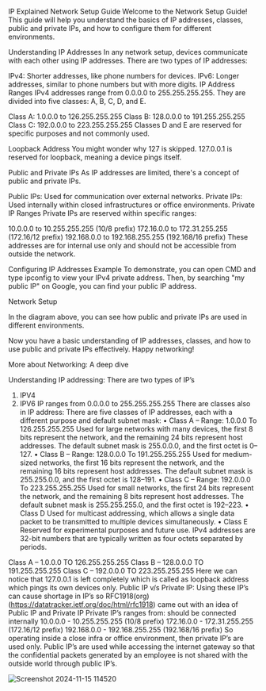 IP Explained
Network Setup Guide
Welcome to the Network Setup Guide! This guide will help you understand the basics of IP addresses, classes, public and private IPs, and how to configure them for different environments.

Understanding IP Addresses
In any network setup, devices communicate with each other using IP addresses. There are two types of IP addresses:

IPv4: Shorter addresses, like phone numbers for devices.
IPv6: Longer addresses, similar to phone numbers but with more digits.
IP Address Ranges
IPv4 addresses range from 0.0.0.0 to 255.255.255.255. They are divided into five classes: A, B, C, D, and E.

Class A: 1.0.0.0 to 126.255.255.255
Class B: 128.0.0.0 to 191.255.255.255
Class C: 192.0.0.0 to 223.255.255.255
Classes D and E are reserved for specific purposes and not commonly used.

Loopback Address
You might wonder why 127 is skipped. 127.0.0.1 is reserved for loopback, meaning a device pings itself.

Public and Private IPs
As IP addresses are limited, there's a concept of public and private IPs.

Public IPs: Used for communication over external networks.
Private IPs: Used internally within closed infrastructures or office environments.
Private IP Ranges
Private IPs are reserved within specific ranges:

10.0.0.0 to 10.255.255.255 (10/8 prefix)
172.16.0.0 to 172.31.255.255 (172.16/12 prefix)
192.168.0.0 to 192.168.255.255 (192.168/16 prefix)
These addresses are for internal use only and should not be accessible from outside the network.

Configuring IP Addresses
Example
To demonstrate, you can open CMD and type ipconfig to view your IPv4 private address. Then, by searching "my public IP" on Google, you can find your public IP address.

Network Setup

In the diagram above, you can see how public and private IPs are used in different environments.

Now you have a basic understanding of IP addresses, classes, and how to use public and private IPs effectively. Happy networking!


More about Networking: A deep dive


Understanding IP addressing:
There are two types of IP’s
1.	IPV4
2.	IPV6
IP ranges from 0.0.0.0 to 255.255.255.255
There are classes also in IP address:
There are five classes of IP addresses, each with a different purpose and default subnet mask:
•	Class A – Range: 1.0.0.0 To 126.255.255.255
Used for large networks with many devices, the first 8 bits represent the network, and the remaining 24 bits represent host addresses. The default subnet mask is 255.0.0.0, and the first octet is 0–127.
•	Class B – Range: 128.0.0.0 To 191.255.255.255
Used for medium-sized networks, the first 16 bits represent the network, and the remaining 16 bits represent host addresses. The default subnet mask is 255.255.0.0, and the first octet is 128–191.
•	Class C – Range: 192.0.0.0 To 223.255.255.255
Used for small networks, the first 24 bits represent the network, and the remaining 8 bits represent host addresses. The default subnet mask is 255.255.255.0, and the first octet is 192–223.
•	Class D
Used for multicast addressing, which allows a single data packet to be transmitted to multiple devices simultaneously.
•	Class E
Reserved for experimental purposes and future use. 
IPv4 addresses are 32-bit numbers that are typically written as four octets separated by periods.


Class A – 1.0.0.0 TO 126.255.255.255
Class B – 128.0.0.0 TO 191.255.255.255
Class C – 192.0.0.0 TO 223.255.255.255 
Here we can notice that 127.0.0.1 is left completely which is called as loopback address which pings its own devices only. 
Public IP v/s Private IP:
Using these IP’s can cause shortage in IP’s so RFC1918(org)(https://datatracker.ietf.org/doc/html/rfc1918) came out with an idea of Public IP and Private IP
Private IP’s ranges from: should be connected internally 
     10.0.0.0        -   10.255.255.255  (10/8 prefix)
     172.16.0.0      -   172.31.255.255  (172.16/12 prefix)
     192.168.0.0     -   192.168.255.255 (192.168/16 prefix)
So operating inside a close infra or office environment, then private IP’s are used only.
Public IP’s are used while accessing the internet gateway so that the confidential packets generated by an employee is not shared with the outside world through public IP’s.


![Screenshot 2024-11-15 114520](https://github.com/user-attachments/assets/b137a247-b46d-4f45-8a24-1c2d8bcb1d54)
